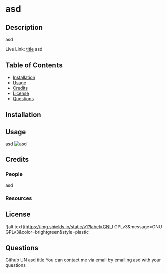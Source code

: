 # asd
## Description
asd

Live Link: [title](https://github.com/asd/asd)
asd

## Table of Contents
- [Installation](#installation)
- [Usage](#usage)
- [Credits](#credits)
- [License](#license)
- [Questions](#questions)
## Installation
## Usage
asd
![asd](./images/asd)
## Credits
### People
asd
### Resources
## License
![alt text](https://img.shields.io/static/v1?label=GNU GPLv3&message=GNU GPLv3&color=brightgreen&style=plastic
## Questions
Github UN asd [title](https://github.com/asd)
You can contact me via email by emailing asd with your questions
